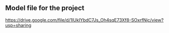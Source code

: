 ## Model file for the project
https://drive.google.com/file/d/1lUkIYbdC7Js_Oh4sqE73Xf8-SOxrfNjc/view?usp=sharing
